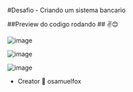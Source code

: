 #Desafio - Criando um sistema bancario

##Preview do codigo rodando ## ✌😊

![image](https://github.com/user-attachments/assets/717fa063-c6fb-47d3-80bd-7420c26d652e)

![image](https://github.com/user-attachments/assets/c6996fd4-708f-4618-9a97-136ee9a8de7f)

![image](https://github.com/user-attachments/assets/b1f004aa-c915-4a0c-8fd1-9e73ec1c8d2f)

- Creator 🦊 osamuelfox
